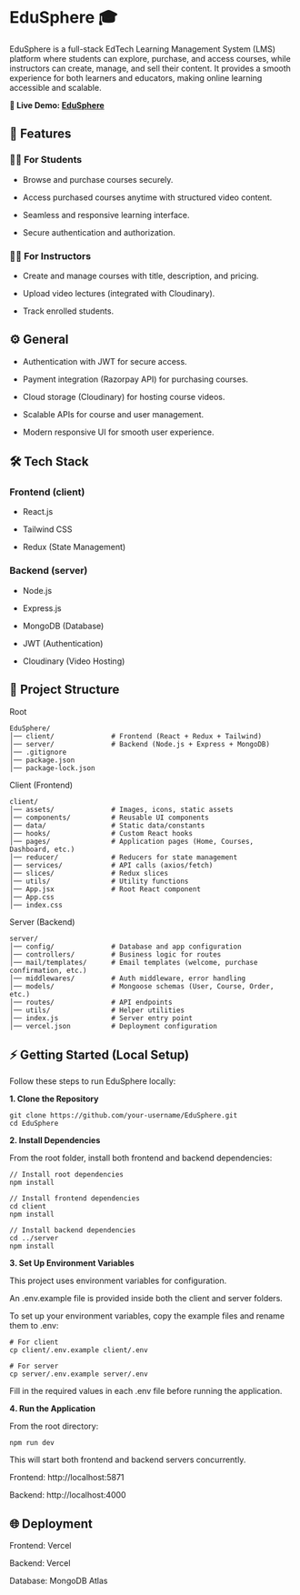 # EduSphere 🎓

EduSphere is a full-stack EdTech Learning Management System (LMS) platform where students can explore, purchase, and access courses, while instructors can create, manage, and sell their content. It provides a smooth experience for both learners and educators, making online learning accessible and scalable.

**🔗 Live Demo: [EduSphere](https://edu-sphere-l45e.vercel.app/)**

## 🚀 Features
### 👨‍🎓 For Students

- Browse and purchase courses securely.

- Access purchased courses anytime with structured video content.

- Seamless and responsive learning interface.

- Secure authentication and authorization.

### 👨‍🏫 For Instructors

- Create and manage courses with title, description, and pricing.

- Upload video lectures (integrated with Cloudinary).

- Track enrolled students.

## ⚙️ General

- Authentication with JWT for secure access.

- Payment integration (Razorpay API) for purchasing courses.

- Cloud storage (Cloudinary) for hosting course videos.

- Scalable APIs for course and user management.

- Modern responsive UI for smooth user experience.

## 🛠️ Tech Stack

### Frontend (client)

- React.js

- Tailwind CSS

- Redux (State Management)

### Backend (server)

- Node.js

- Express.js

- MongoDB (Database)

- JWT (Authentication)

- Cloudinary (Video Hosting)


## 📂 Project Structure
Root
```
EduSphere/
│── client/              # Frontend (React + Redux + Tailwind)
│── server/              # Backend (Node.js + Express + MongoDB)
│── .gitignore
│── package.json
│── package-lock.json
```
Client (Frontend)
```
client/
│── assets/              # Images, icons, static assets
│── components/          # Reusable UI components
│── data/                # Static data/constants
│── hooks/               # Custom React hooks
│── pages/               # Application pages (Home, Courses, Dashboard, etc.)
│── reducer/             # Reducers for state management
│── services/            # API calls (axios/fetch)
│── slices/              # Redux slices
│── utils/               # Utility functions
│── App.jsx              # Root React component
│── App.css
│── index.css
```
Server (Backend)
```
server/
│── config/              # Database and app configuration
│── controllers/         # Business logic for routes
│── mail/templates/      # Email templates (welcome, purchase confirmation, etc.)
│── middlewares/         # Auth middleware, error handling
│── models/              # Mongoose schemas (User, Course, Order, etc.)
│── routes/              # API endpoints
│── utils/               # Helper utilities
│── index.js             # Server entry point
│── vercel.json          # Deployment configuration

```

## ⚡ Getting Started (Local Setup)

Follow these steps to run EduSphere locally:

**1️. Clone the Repository**
```
git clone https://github.com/your-username/EduSphere.git
cd EduSphere
```

**2️. Install Dependencies**

From the root folder, install both frontend and backend dependencies:

```
// Install root dependencies
npm install

// Install frontend dependencies
cd client
npm install

// Install backend dependencies
cd ../server
npm install
```

**3️. Set Up Environment Variables**

This project uses environment variables for configuration.

An .env.example file is provided inside both the client and server folders.

To set up your environment variables, copy the example files and rename them to .env:
```
# For client
cp client/.env.example client/.env

# For server
cp server/.env.example server/.env
```

Fill in the required values in each .env file before running the application.

**4️. Run the Application**

From the root directory:

```
npm run dev
```

This will start both frontend and backend servers concurrently.

Frontend: http://localhost:5871

Backend: http://localhost:4000

## 🌐 Deployment

Frontend: Vercel

Backend: Vercel

Database: MongoDB Atlas
